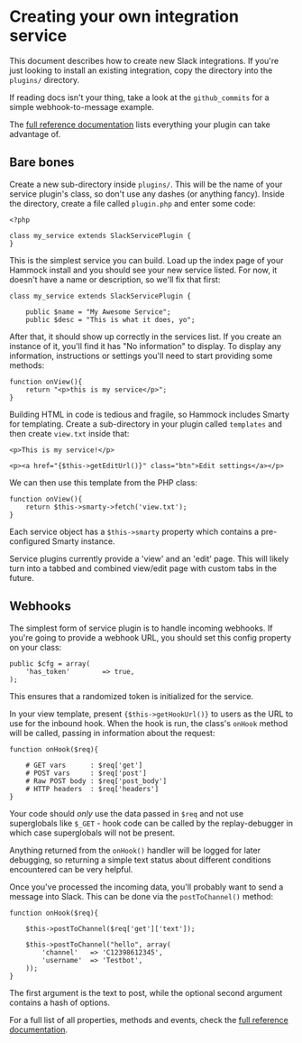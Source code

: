 # Creating your own integration service

This document describes how to create new Slack integrations. If you're just 
looking to install an existing integration, copy the directory into the `plugins/`
directory.

If reading docs isn't your thing, take a look at the `github_commits` for a
simple webhook-to-message example.

The [full reference documentation](services_ref.md) lists everything your plugin 
can take advantage of.


## Bare bones

Create a new sub-directory inside `plugins/`. This will be the name of your service
plugin's class, so don't use any dashes (or anything fancy). Inside the directory,
create a file called `plugin.php` and enter some code:

	<?php

	class my_service extends SlackServicePlugin {
	}

This is the simplest service you can build. Load up the index page of your Hammock
install and you should see your new service listed. For now, it doesn't have a name
or description, so we'll fix that first:

	class my_service extends SlackServicePlugin {

		public $name = "My Awesome Service";
		public $desc = "This is what it does, yo";

After that, it should show up correctly in the services list. If you create an 
instance of it, you'll find it has "No information" to display. To display any 
information, instructions or settings you'll need to start providing some methods:

	function onView(){
		return "<p>this is my service</p>";
	}

Building HTML in code is tedious and fragile, so Hammock includes Smarty for 
templating. Create a sub-directory in your plugin called `templates` and then create
`view.txt` inside that:

	<p>This is my service!</p>

	<p><a href="{$this->getEditUrl()}" class="btn">Edit settings</a></p>

We can then use this template from the PHP class:

	function onView(){
		return $this->smarty->fetch('view.txt');
	}

Each service object has a `$this->smarty` property which contains a pre-configured
Smarty instance.

Service plugins currently provide a 'view' and an 'edit' page. This will likely turn 
into a tabbed and combined view/edit page with custom tabs in the future.


## Webhooks

The simplest form of service plugin is to handle incoming webhooks. If you're going 
to provide a webhook URL, you should set this config property on your class:

	public $cfg = array(
		'has_token'        => true,
	);

This ensures that a randomized token is initialized for the service.

In your view template, present `{$this->getHookUrl()}` to users as the URL to use for
the inbound hook. When the hook is run, the class's `onHook` method will be called,
passing in information about the request:

	function onHook($req){

		# GET vars      : $req['get']
		# POST vars     : $req['post']
		# Raw POST body : $req['post_body']
		# HTTP headers  : $req['headers']
	}

Your code should _only_ use the data passed in `$req` and not use superglobals like
`$_GET` - hook code can be called by the replay-debugger in which case superglobals
will not be present.

Anything returned from the `onHook()` handler will be logged for later debugging, so
returning a simple text status about different conditions encountered can be very 
helpful.

Once you've processed the incoming data, you'll probably want to send a message into 
Slack. This can be done via the `postToChannel()` method:

	function onHook($req){

		$this->postToChannel($req['get']['text']);

		$this->postToChannel("hello", array(
			'channel'	=> 'C12398612345',
			'username'	=> 'Testbot',
		));
	}

The first argument is the text to post, while the optional second argument contains
a hash of options.

For a full list of all properties, methods and events, check the 
[full reference documentation](services_ref.md).

